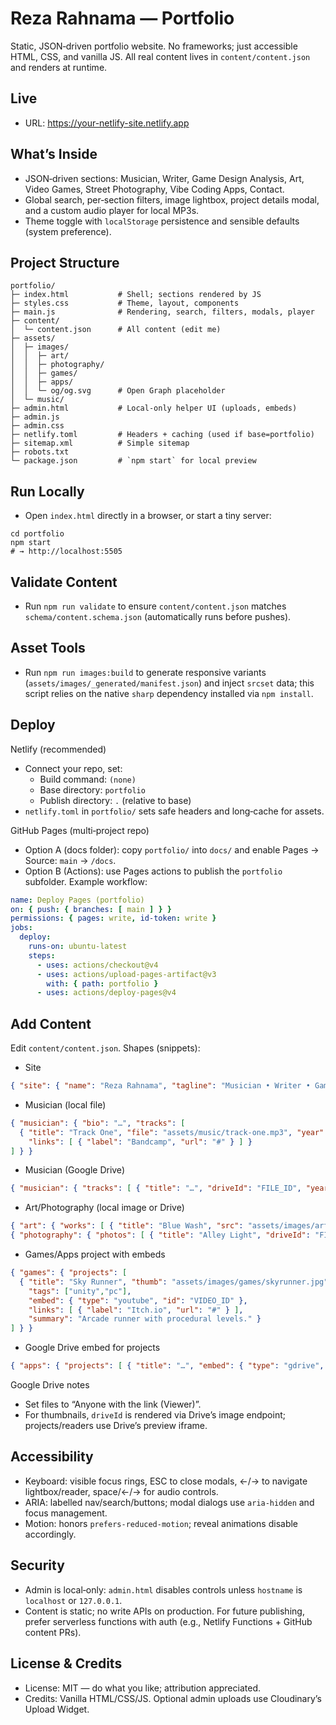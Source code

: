 # Reza Rahnama — Portfolio

Static, JSON‑driven portfolio website. No frameworks; just accessible HTML, CSS, and vanilla JS. All real content lives in `content/content.json` and renders at runtime.

## Live
- URL: https://your-netlify-site.netlify.app

## What’s Inside
- JSON‑driven sections: Musician, Writer, Game Design Analysis, Art, Video Games, Street Photography, Vibe Coding Apps, Contact.
- Global search, per‑section filters, image lightbox, project details modal, and a custom audio player for local MP3s.
- Theme toggle with `localStorage` persistence and sensible defaults (system preference).

## Project Structure
```
portfolio/
├─ index.html           # Shell; sections rendered by JS
├─ styles.css           # Theme, layout, components
├─ main.js              # Rendering, search, filters, modals, player
├─ content/
│  └─ content.json      # All content (edit me)
├─ assets/
│  ├─ images/
│  │  ├─ art/
│  │  ├─ photography/
│  │  ├─ games/
│  │  ├─ apps/
│  │  └─ og/og.svg      # Open Graph placeholder
│  └─ music/
├─ admin.html           # Local‑only helper UI (uploads, embeds)
├─ admin.js
├─ admin.css
├─ netlify.toml         # Headers + caching (used if base=portfolio)
├─ sitemap.xml          # Simple sitemap
├─ robots.txt
└─ package.json         # `npm start` for local preview
```

## Run Locally
- Open `index.html` directly in a browser, or start a tiny server:
```
cd portfolio
npm start
# → http://localhost:5505
```

## Validate Content
- Run `npm run validate` to ensure `content/content.json` matches `schema/content.schema.json` (automatically runs before pushes).

## Asset Tools
- Run `npm run images:build` to generate responsive variants (`assets/images/_generated/manifest.json`) and inject `srcset` data; this script relies on the native `sharp` dependency installed via `npm install`.

## Deploy
Netlify (recommended)
- Connect your repo, set:
  - Build command: `(none)`
  - Base directory: `portfolio`
  - Publish directory: `.` (relative to base)
- `netlify.toml` in `portfolio/` sets safe headers and long‑cache for assets.

GitHub Pages (multi‑project repo)
- Option A (docs folder): copy `portfolio/` into `docs/` and enable Pages → Source: `main` → `/docs`.
- Option B (Actions): use Pages actions to publish the `portfolio` subfolder. Example workflow:
```yaml
name: Deploy Pages (portfolio)
on: { push: { branches: [ main ] } }
permissions: { pages: write, id-token: write }
jobs:
  deploy:
    runs-on: ubuntu-latest
    steps:
      - uses: actions/checkout@v4
      - uses: actions/upload-pages-artifact@v3
        with: { path: portfolio }
      - uses: actions/deploy-pages@v4
```

## Add Content
Edit `content/content.json`. Shapes (snippets):

- Site
```json
{ "site": { "name": "Reza Rahnama", "tagline": "Musician • Writer • Game Design • Art • Photography • Vibe Coding" } }
```

- Musician (local file)
```json
{ "musician": { "bio": "…", "tracks": [
  { "title": "Track One", "file": "assets/music/track-one.mp3", "year": 2024,
    "links": [ { "label": "Bandcamp", "url": "#" } ] }
] } }
```

- Musician (Google Drive)
```json
{ "musician": { "tracks": [ { "title": "…", "driveId": "FILE_ID", "year": 2024 } ] } }
```

- Art/Photography (local image or Drive)
```json
{ "art": { "works": [ { "title": "Blue Wash", "src": "assets/images/art/blue-wash.jpg", "year": 2023, "tags": ["watercolor"] } ] } }
{ "photography": { "photos": [ { "title": "Alley Light", "driveId": "FILE_ID", "year": 2022, "tags": ["street","bw"] } ] } }
```

- Games/Apps project with embeds
```json
{ "games": { "projects": [
  { "title": "Sky Runner", "thumb": "assets/images/games/skyrunner.jpg", "year": 2023,
    "tags": ["unity","pc"],
    "embed": { "type": "youtube", "id": "VIDEO_ID" },
    "links": [ { "label": "Itch.io", "url": "#" } ],
    "summary": "Arcade runner with procedural levels." }
] } }
```

- Google Drive embed for projects
```json
{ "apps": { "projects": [ { "title": "…", "embed": { "type": "gdrive", "id": "FILE_ID" } } ] } }
```

Google Drive notes
- Set files to “Anyone with the link (Viewer)”.
- For thumbnails, `driveId` is rendered via Drive’s image endpoint; projects/readers use Drive’s preview iframe.

## Accessibility
- Keyboard: visible focus rings, ESC to close modals, ←/→ to navigate lightbox/reader, space/←/→ for audio controls.
- ARIA: labelled nav/search/buttons; modal dialogs use `aria-hidden` and focus management.
- Motion: honors `prefers-reduced-motion`; reveal animations disable accordingly.

## Security
- Admin is local‑only: `admin.html` disables controls unless `hostname` is `localhost` or `127.0.0.1`.
- Content is static; no write APIs on production. For future publishing, prefer serverless functions with auth (e.g., Netlify Functions + GitHub content PRs).

## License & Credits
- License: MIT — do what you like; attribution appreciated.
- Credits: Vanilla HTML/CSS/JS. Optional admin uploads use Cloudinary’s Upload Widget.
